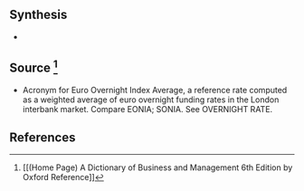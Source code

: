 ## Synthesis
- 
## Source [^1]
- Acronym for Euro Overnight Index Average, a reference rate computed as a weighted average of euro overnight funding rates in the London interbank market. Compare EONIA; SONIA. See OVERNIGHT RATE.
## References

[^1]: [[(Home Page) A Dictionary of Business and Management 6th Edition by Oxford Reference]]